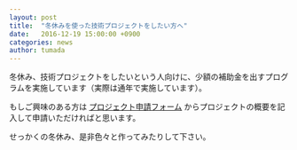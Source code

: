 ```yaml
---
layout: post
title:  "冬休みを使った技術プロジェクトをしたい方へ"
date:   2016-12-19 15:00:00 +0900
categories: news
author: tumada
---
```


冬休み、技術プロジェクトをしたいという人向けに、少額の補助金を出すプログラムを実施しています（実際は通年で実施しています）。

もしご興味のある方は [プロジェクト申請フォーム](http://www.hongotechgarage.com/projects/) からプロジェクトの概要を記入して申請いただければと思います。

せっかくの冬休み、是非色々と作ってみたりして下さい。